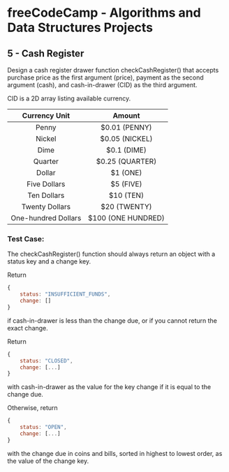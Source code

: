 # freeCodeCamp - Algorithms and Data Structures Projects

## 5 - Cash Register

Design a cash register drawer function checkCashRegister() that accepts purchase price as the first argument (price), payment as the second argument (cash), and cash-in-drawer (CID) as the third argument.

CID is a 2D array listing available currency.

|    Currency Unit    |       Amount       |
|:-------------------:|:------------------:|
|        Penny        |    $0.01 (PENNY)   |
|        Nickel       |   $0.05 (NICKEL)   |
|         Dime        |     $0.1 (DIME)    |
|       Quarter       |   $0.25 (QUARTER)  |
|        Dollar       |      $1 (ONE)      |
|     Five Dollars    |      $5 (FIVE)     |
|     Ten Dollars     |      $10 (TEN)     |
|    Twenty Dollars   |    $20 (TWENTY)    |
| One-hundred Dollars | $100 (ONE HUNDRED) |

### Test Case:

The checkCashRegister() function should always return an object with a status key and a change key.

Return 
```JavaScript
{
    status: "INSUFFICIENT_FUNDS",  
    change: []
}
```  
if cash-in-drawer is less than the change due, or if you cannot return the exact change.

Return  
```JavaScript
{
    status: "CLOSED", 
    change: [...]
}
```  
with cash-in-drawer as the value for the key change if it is equal to the change due.

Otherwise, return  
```JavaScript
{
    status: "OPEN",  
    change: [...]
}
```  
with the change due in coins and bills, sorted in highest to lowest order, as the value of the change key.

